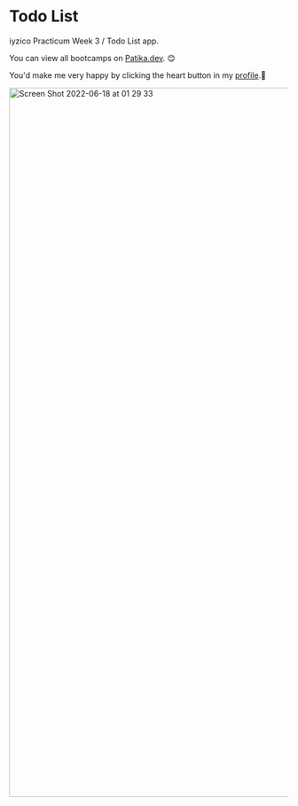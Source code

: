 # Todo List

iyzico Practicum Week 3 / Todo List app.

You can view all bootcamps on [Patika.dev](https://www.patika.dev/). 😊

You'd make me very happy by clicking the heart button in my [profile](https://app.patika.dev/duvainel).💙

<img width="1280" alt="Screen Shot 2022-06-18 at 01 29 33" src="https://user-images.githubusercontent.com/89906672/174408804-61c50c25-a35b-4a7c-a31e-ef44e950e24d.png">
